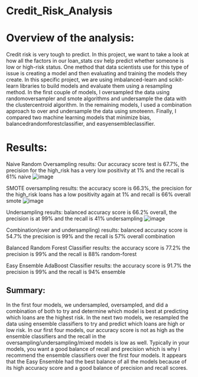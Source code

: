 # Credit_Risk_Analysis

# Overview of the analysis:
Credit risk is very tough to predict. In this project, we want to take a look at how all the factors in our loan_stats csv help predict whether someone is low or high-risk status. One method that data scientists use for this type of issue is creating a model and then evaluating and training the models they create. In this specific project, we are using imbalanced-learn and scikit-learn libraries to build models and evaluate them using a resampling method. In the first couple of models, I oversampled the data using randomoversampler and smote algorithms and undersample the data with the clustercentroid algorithm. In the remaining models, I used a combination approach to over and undersample the data using smoteenn. Finally, I compared two machine learning models that minimize bias, balancedrandomforestclassifier, and easyensembleclassifier.

# Results:
Naive Random Oversampling results: Our accuracy score test is 67.7%, the precision for the high_risk has a very low positivity at 1% and the recall is 61% naive
![image](https://user-images.githubusercontent.com/82552594/130383879-8ce04cd3-c681-4e71-b1e5-382f790973db.png)

SMOTE oversampling results: the accuracy score is 66.3%, the precision for the high_risk loans has a low positivity again at 1% and recall is 66% overall smote
![image](https://user-images.githubusercontent.com/82552594/130384386-5b3977c7-6af8-4a85-90f0-a8869c91af3f.png)

Undersampling results: balanced accuracy score is 66.2% overall, the precision is at 99% and the recall is 41% undersampling
![image](https://user-images.githubusercontent.com/82552594/130384664-768fcffa-6759-4c5c-a86e-1ab0d2fe941e.png)

Combination(over and undersampling) results: balanced accuracy score is 54.7% the precision is 99% and the recall is 57% overall combination

Balanced Random Forest Classifier results: the accuracy score is 77.2% the precision is 99% and the recall is 88% random-forest

Easy Ensemble AdaBoost Classifier results: the accuracy score is 91.7% the precision is 99% and the recall is 94% ensemble

## Summary:
In the first four models, we undersampled, oversampled, and did a combination of both to try and determine which model is best at predicting which loans are the highest risk. In the next two models, we resampled the data using ensemble classifiers to try and predict which loans are high or low risk. In our first four models, our accuracy score is not as high as the ensemble classifiers and the recall in the oversampling/undersampling/mixed models is low as well. Typically in your models, you want a good balance of recall and precision which is why I recommend the ensemble classifiers over the first four models. It appears that the Easy Ensemble had the best balance of all the models because of its high accuracy score and a good balance of precision and recall scores.







